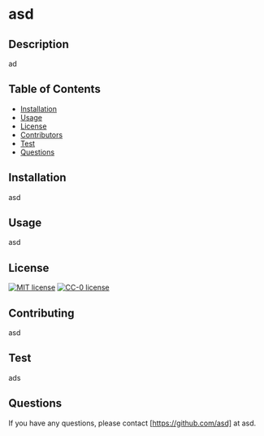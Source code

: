 
  # asd

  ## Description

  ad

  ## Table of Contents

  * [Installation](#Installation)
  * [Usage](#Usage)
  * [License](#License)
  * [Contributors](#Contributors)
  * [Test](#Test)
  * [Questions](#Questions)

  ## Installation

  asd

  ## Usage

  asd

  ## License

  [![MIT license](https://img.shields.io/badge/License-MIT-blue.svg)](https://lbesson.mit-license.org/)
[![CC-0 license](https://img.shields.io/badge/License-CC--0-blue.svg)](https://creativecommons.org/licenses/by-nd/4.0)

  ## Contributing

  asd

  ## Test

  ads

  ## Questions

  If you have any questions, please contact [https://github.com/asd] at asd.

